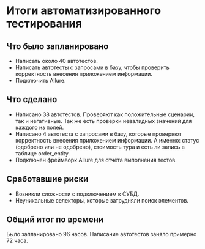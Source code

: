 # Итоги автоматизированного тестирования

## Что было запланировано
+ Написать около 40 автотестов.
+ Написать автотесты с запросами в базу, чтобы проверить корректность внесения приложением информации.
+ Подключить Allure.

## Что сделано
+ Написано 38 автотестов. Проверяют как положительные сценарии, так и негативные. Так же есть проверки невалидных значений для каждого из полей.
+ Написано 4 автотеста с запросами в базу, которые проверяют корректность внесения приложением информации. А именно: статус (одобрено или не одобрено), стоимость тура и есть ли запись в таблице order_entity.
+ Подключен фреймворк Allure для отчёта выполнения тестов.

## Сработавшие риски
+ Возникли сложности с подключением к СУБД.
+ Неуникальные селекторы, которые затрудняли поиск элементов.

## Общий итог по времени
Было запланировано 96 часов.
Написание автотестов заняло примерно 72 часа.
